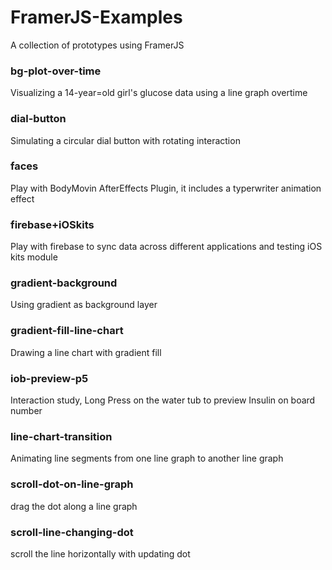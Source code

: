 # FramerJS-Examples
A collection of prototypes using FramerJS

### bg-plot-over-time
Visualizing a 14-year=old girl's glucose data using a line graph overtime

### dial-button
Simulating a circular dial button with rotating interaction

### faces
Play with BodyMovin AfterEffects Plugin, it includes a typerwriter animation effect

### firebase+iOSkits
Play with firebase to sync data across different applications and testing iOS kits module

### gradient-background
Using gradient as background layer

### gradient-fill-line-chart
Drawing a line chart with gradient fill

### iob-preview-p5
Interaction study, Long Press on the water tub to preview Insulin on board number

### line-chart-transition
Animating line segments from one line graph to another line graph

### scroll-dot-on-line-graph
drag the dot along a line graph

### scroll-line-changing-dot
scroll the line horizontally with updating dot
